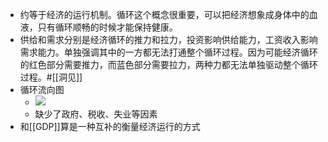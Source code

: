 - 约等于经济的运行机制。循环这个概念很重要，可以把经济想象成身体中的血液，只有循环顺畅的时候才能保持健康。
- 供给和需求分别是经济循环的推力和拉力，投资影响供给能力，工资收入影响需求能力。单独强调其中的一方都无法打通整个循环过程。因为可能经济循环的红色部分需要推力，而蓝色部分需要拉力，两种力都无法单独驱动整个循环过程。#[[洞见]]
- 循环流向图
    - ![](https://firebasestorage.googleapis.com/v0/b/firescript-577a2.appspot.com/o/imgs%2Fapp%2Fxinyiheng%2F-gUQDpXiWf.png?alt=media&token=5078db14-b6a8-4296-9988-3d8869adbee7)
    - 缺少了政府、税收、失业等因素
- 和[[GDP]]算是一种互补的衡量经济运行的方式
